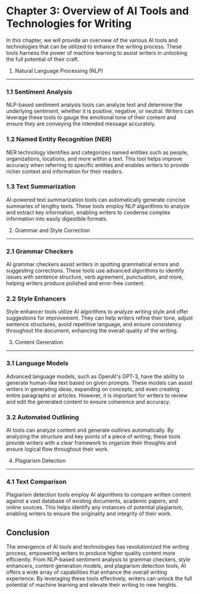 Chapter 3: Overview of AI Tools and Technologies for Writing
============================================================

In this chapter, we will provide an overview of the various AI tools and technologies that can be utilized to enhance the writing process. These tools harness the power of machine learning to assist writers in unlocking the full potential of their craft.

1. Natural Language Processing (NLP)
------------------------------------

### 1.1 Sentiment Analysis

NLP-based sentiment analysis tools can analyze text and determine the underlying sentiment, whether it is positive, negative, or neutral. Writers can leverage these tools to gauge the emotional tone of their content and ensure they are conveying the intended message accurately.

### 1.2 Named Entity Recognition (NER)

NER technology identifies and categorizes named entities such as people, organizations, locations, and more within a text. This tool helps improve accuracy when referring to specific entities and enables writers to provide richer context and information for their readers.

### 1.3 Text Summarization

AI-powered text summarization tools can automatically generate concise summaries of lengthy texts. These tools employ NLP algorithms to analyze and extract key information, enabling writers to condense complex information into easily digestible formats.

2. Grammar and Style Correction
-------------------------------

### 2.1 Grammar Checkers

AI grammar checkers assist writers in spotting grammatical errors and suggesting corrections. These tools use advanced algorithms to identify issues with sentence structure, verb agreement, punctuation, and more, helping writers produce polished and error-free content.

### 2.2 Style Enhancers

Style enhancer tools utilize AI algorithms to analyze writing style and offer suggestions for improvement. They can help writers refine their tone, adjust sentence structures, avoid repetitive language, and ensure consistency throughout the document, enhancing the overall quality of the writing.

3. Content Generation
---------------------

### 3.1 Language Models

Advanced language models, such as OpenAI's GPT-3, have the ability to generate human-like text based on given prompts. These models can assist writers in generating ideas, expanding on concepts, and even creating entire paragraphs or articles. However, it is important for writers to review and edit the generated content to ensure coherence and accuracy.

### 3.2 Automated Outlining

AI tools can analyze content and generate outlines automatically. By analyzing the structure and key points of a piece of writing, these tools provide writers with a clear framework to organize their thoughts and ensure logical flow throughout their work.

4. Plagiarism Detection
-----------------------

### 4.1 Text Comparison

Plagiarism detection tools employ AI algorithms to compare written content against a vast database of existing documents, academic papers, and online sources. This helps identify any instances of potential plagiarism, enabling writers to ensure the originality and integrity of their work.

Conclusion
----------

The emergence of AI tools and technologies has revolutionized the writing process, empowering writers to produce higher quality content more efficiently. From NLP-based sentiment analysis to grammar checkers, style enhancers, content generation models, and plagiarism detection tools, AI offers a wide array of capabilities that enhance the overall writing experience. By leveraging these tools effectively, writers can unlock the full potential of machine learning and elevate their writing to new heights.
